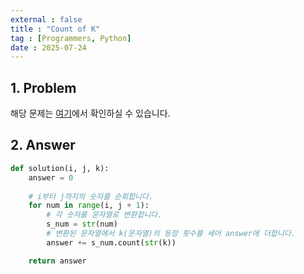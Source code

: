 ```yaml
---
external : false
title : "Count of K"
tag : [Programmers, Python]
date : 2025-07-24
---
```


## 1. Problem

해당 문제는 [여기](https://school.programmers.co.kr/learn/courses/30/lessons/120887)에서 확인하실 수 있습니다.

## 2. Answer

```py
def solution(i, j, k):
    answer = 0
    
    # i부터 j까지의 숫자를 순회합니다.
    for num in range(i, j + 1):
        # 각 숫자를 문자열로 변환합니다.
        s_num = str(num)
        # 변환된 문자열에서 k(문자열)의 등장 횟수를 세어 answer에 더합니다.
        answer += s_num.count(str(k))

    return answer
```
